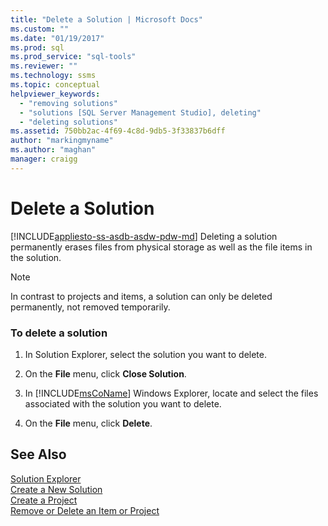 ```yaml
---
title: "Delete a Solution | Microsoft Docs"
ms.custom: ""
ms.date: "01/19/2017"
ms.prod: sql
ms.prod_service: "sql-tools"
ms.reviewer: ""
ms.technology: ssms
ms.topic: conceptual
helpviewer_keywords: 
  - "removing solutions"
  - "solutions [SQL Server Management Studio], deleting"
  - "deleting solutions"
ms.assetid: 750bb2ac-4f69-4c8d-9db5-3f33837b6dff
author: "markingmyname"
ms.author: "maghan"
manager: craigg
---
```

# Delete a Solution
[!INCLUDE[appliesto-ss-asdb-asdw-pdw-md](../../includes/appliesto-ss-asdb-asdw-pdw-md.md)]
Deleting a solution permanently erases files from physical storage as well as the file items in the solution.  
  
> [!NOTE]  
> In contrast to projects and items, a solution can only be deleted permanently, not removed temporarily.  
  
### To delete a solution  
  
1.  In Solution Explorer, select the solution you want to delete.  
  
2.  On the **File** menu, click **Close Solution**.  
  
3.  In [!INCLUDE[msCoName](../../includes/msconame_md.md)] Windows Explorer, locate and select the files associated with the solution you want to delete.  
  
4.  On the **File** menu, click **Delete**.  
  
## See Also  
[Solution Explorer](../../ssms/solution/solution-explorer.md)  
[Create a New Solution](../../ssms/solution/create-a-new-solution.md)  
[Create a Project](../../ssms/solution/create-a-project.md)  
[Remove or Delete an Item or Project](../../ssms/solution/remove-or-delete-an-item-or-project.md)  
  
